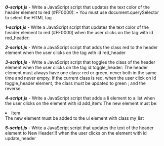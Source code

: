 **_0-script.js_** - Write a JavaScript script that updates the text color of the header element to red (#FF0000):
    • You must use document.querySelector to select the HTML tag

**_1-script.js_** - Write a JavaScript script that updates the text color of the header element to red (#FF0000) when the user clicks on the tag with id red_header:

**_2-script.js_** - Write a JavaScript script that adds the class red to the header element when the user clicks on the tag with id red_header

**_3-script.js_** - Write a JavaScript script that toggles the class of the header element when the user clicks on the tag id toggle_header:
The header element must always have one class: red or green, never both in the same time and never empty. If the current class is red, when the user click on id toggle_header element, the class must be updated to green ; and the reverse.

**_4-script.js_** - Write a JavaScript script that adds a li element to a list when the user clicks on the element with id add_item:
The new element must be: <li>Item</li> The new element must be added to the ul element with class my_list

**_5-script.js_** - Write a JavaScript script that updates the text of the header element to New Header!!! when the user clicks on the element with id update_header

